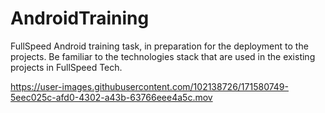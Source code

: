 # AndroidTraining
FullSpeed Android training task, in preparation for the deployment to the projects. Be familiar to the technologies stack that are used in the existing projects in FullSpeed Tech.


https://user-images.githubusercontent.com/102138726/171580749-5eec025c-afd0-4302-a43b-63766eee4a5c.mov

